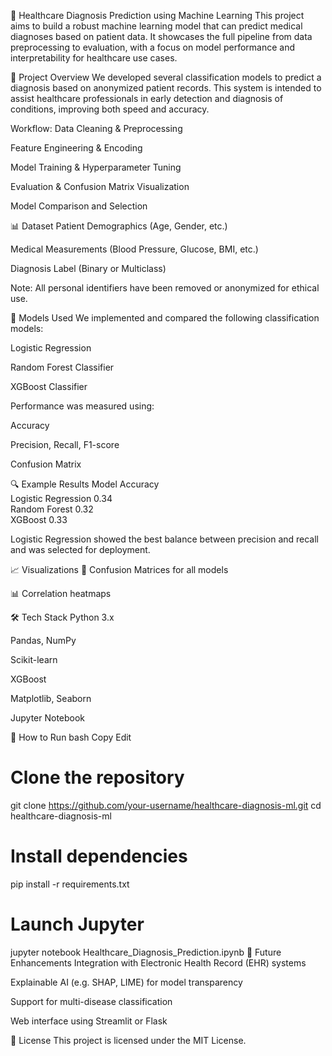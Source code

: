 🏥 Healthcare Diagnosis Prediction using Machine Learning
This project aims to build a robust machine learning model that can predict medical diagnoses based on patient data. It showcases the full pipeline from data preprocessing to evaluation, with a focus on model performance and interpretability for healthcare use cases.

🚀 Project Overview
We developed several classification models to predict a diagnosis based on anonymized patient records. This system is intended to assist healthcare professionals in early detection and diagnosis of conditions, improving both speed and accuracy.

Workflow:
Data Cleaning & Preprocessing

Feature Engineering & Encoding

Model Training & Hyperparameter Tuning

Evaluation & Confusion Matrix Visualization

Model Comparison and Selection

📊 Dataset
Patient Demographics (Age, Gender, etc.)

Medical Measurements (Blood Pressure, Glucose, BMI, etc.)

Diagnosis Label (Binary or Multiclass)

Note: All personal identifiers have been removed or anonymized for ethical use.

🧠 Models Used
We implemented and compared the following classification models:

Logistic Regression

Random Forest Classifier

XGBoost Classifier

Performance was measured using:

Accuracy

Precision, Recall, F1-score


Confusion Matrix

🔍 Example Results
Model	Accuracy	
Logistic Regression	0.34	
Random Forest	0.32	
XGBoost	0.33	

 Logistic Regression showed the best balance between precision and recall and was selected for deployment.

📈 Visualizations
📌 Confusion Matrices for all models

📊 Correlation heatmaps



🛠️ Tech Stack
Python 3.x

Pandas, NumPy

Scikit-learn

XGBoost

Matplotlib, Seaborn

Jupyter Notebook

🏁 How to Run
bash
Copy
Edit
# Clone the repository
git clone https://github.com/your-username/healthcare-diagnosis-ml.git
cd healthcare-diagnosis-ml

# Install dependencies
pip install -r requirements.txt

# Launch Jupyter
jupyter notebook Healthcare_Diagnosis_Prediction.ipynb
🔮 Future Enhancements
Integration with Electronic Health Record (EHR) systems

Explainable AI (e.g. SHAP, LIME) for model transparency

Support for multi-disease classification

Web interface using Streamlit or Flask

📄 License
This project is licensed under the MIT License.

